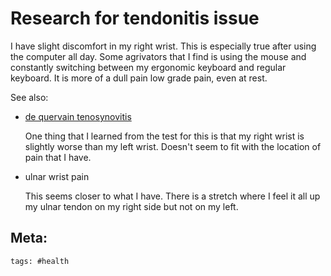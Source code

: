 # Research for tendonitis issue

I have slight discomfort in my right wrist. This is especially true after using the computer all day. Some agrivators that I find is using the mouse and constantly switching between my ergonomic keyboard and regular keyboard. It is more of a dull pain low grade pain, even at rest.

See also:

- [de quervain tenosynovitis](https://www.mayoclinic.org/diseases-conditions/de-quervain-tenosynovitis/symptoms-causes/syc-20371332)

  One thing that I learned from the test for this is that my right wrist is slightly worse than my left wrist. Doesn't seem to fit with the location of pain that I have.

- ulnar wrist pain

  This seems closer to what I have. There is a stretch where I feel it all up my ulnar tendon on my right side but not on my left.

## Meta:

    tags: #health
